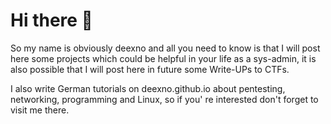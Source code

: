 # Hi there 👋

So my name is obviously deexno and all you need to know is that I will post here some projects which could be helpful in your life as a sys-admin, it is also possible that I will post here in future some Write-UPs to CTFs.

I also write German tutorials on deexno.github.io about pentesting, networking, programming and Linux, so if you' re interested don't forget to visit me there.
